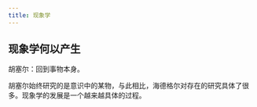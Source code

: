 ```yaml
---
title: 现象学
---
```


## 现象学何以产生

胡塞尔：回到事物本身。

胡塞尔始终研究的是意识中的某物，与此相比，海德格尔对存在的研究具体了很多。现象学的发展是一个越来越具体的过程。